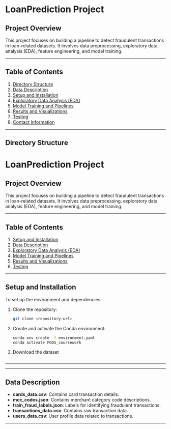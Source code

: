 # LoanPrediction Project

## Project Overview
This project focuses on building a pipeline to detect fraudulent transactions in loan-related datasets. It involves data preprocessing, exploratory data analysis (EDA), feature engineering, and model training.

---

## Table of Contents
1. [Directory Structure](#directory-structure)
2. [Data Description](#data-description)
3. [Setup and Installation](#setup-and-installation)
4. [Exploratory Data Analysis (EDA)](#exploratory-data-analysis-eda)
5. [Model Training and Pipelines](#model-training-and-pipelines)
6. [Results and Visualizations](#results-and-visualizations)
7. [Testing](#testing)
8. [Contact Information](#contact-information)

---

## Directory Structure

# LoanPrediction Project

## Project Overview
This project focuses on building a pipeline to detect fraudulent transactions in loan-related datasets. It involves data preprocessing, exploratory data analysis (EDA), feature engineering, and model training.

---

## Table of Contents
1. [Setup and Installation](#setup-and-installation)
2. [Data Description](#data-description)
3. [Exploratory Data Analysis (EDA)](#exploratory-data-analysis-eda)
4. [Model Training and Pipelines](#model-training-and-pipelines)
5. [Results and Visualizations](#results-and-visualizations)
6. [Testing](#testing)

---

## Setup and Installation

To set up the environment and dependencies:

1. Clone the repository:
   ```bash
   git clone <repository-url>

2. Create and activate the Conda environment:
   ```bash
   conda env create -f environment.yaml
   conda activate FODS_coursework

3. Download the dataset
   ```bash


---

---

## Data Description

- **cards_data.csv**: Contains card transaction details.
- **mcc_codes.json**: Contains merchant category code descriptions.
- **train_fraud_labels.json**: Labels for identifying fraudulent transactions.
- **transactions_data.csv**: Contains raw transaction data.
- **users_data.csv**: User profile data related to transactions.

---
